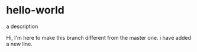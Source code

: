 # hello-world
a description

Hi, I'm here to make this branch different from the master one.
i have added a new line.
